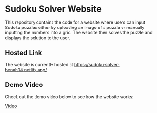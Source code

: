 # Sudoku Solver Website

This repository contains the code for a website where users can input Sudoku puzzles either by uploading an image of a puzzle or manually inputting the numbers into a grid. The website then solves the puzzle and displays the solution to the user.

## Hosted Link

The website is currently hosted at https://sudoku-solver-benab04.netlify.app/

## Demo Video

Check out the demo video below to see how the website works:

[Video](https://github.com/benab04/Sudoku-Solver-Frontend/assets/124769045/e58defc5-2123-4360-9c6c-d34cfb967d09)

